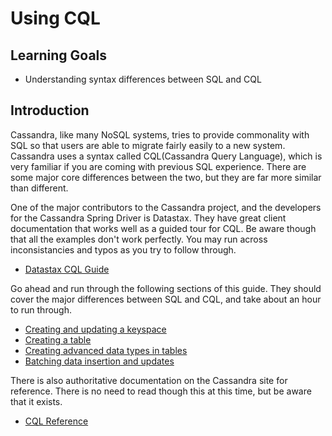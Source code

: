 # Using CQL

## Learning Goals

- Understanding syntax differences between SQL and CQL

## Introduction

Cassandra, like many NoSQL systems, tries to provide commonality with SQL so that users are able to migrate fairly easily to a new system.
Cassandra uses a syntax called CQL(Cassandra Query Language), which is very familiar if you are coming with previous SQL experience. There
are some major core differences between the two, but they are far more similar than different.


One of the major contributors to the Cassandra project, and the developers for the Cassandra Spring Driver is Datastax.
They have great client documentation that works well as a guided tour for CQL. Be aware though that all the examples don't work perfectly. You may run across inconsistancies and typos as you try to
follow through.

- [Datastax CQL Guide](https://docs.datastax.com/en/cql-oss/3.3/cql/cql_using/useAboutCQL.html)

Go ahead and run through the following sections of this guide. They should cover the major differences between SQL and CQL, and take about an hour to run through.

- [Creating and updating a keyspace](https://docs.datastax.com/en/cql-oss/3.3/cql/cql_using/useCreateKeyspace.html)
- [Creating a table](https://docs.datastax.com/en/cql-oss/3.3/cql/cql_using/useCreateKeyspace.html)
- [Creating advanced data types in tables](https://docs.datastax.com/en/cql-oss/3.3/cql/cql_using/useCreateKeyspace.html)
- [Batching data insertion and updates](https://docs.datastax.com/en/cql-oss/3.3/cql/cql_using/useBatchTOC.html)


There is also authoritative documentation on the Cassandra site for reference. There is no need to read though this at this time, but be aware that it exists.

- [CQL Reference](https://cassandra.apache.org/doc/latest/cassandra/cql/index.html)
